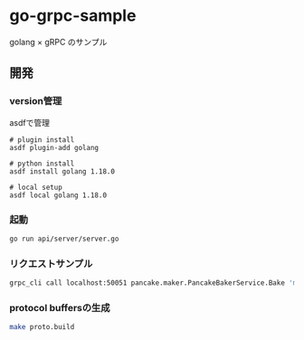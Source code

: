 # go-grpc-sample
golang × gRPC のサンプル

## 開発
### version管理
asdfで管理
```
# plugin install
asdf plugin-add golang

# python install
asdf install golang 1.18.0

# local setup
asdf local golang 1.18.0
```

### 起動
```bash
go run api/server/server.go
```
### リクエストサンプル
```bash
grpc_cli call localhost:50051 pancake.maker.PancakeBakerService.Bake 'menu: 2'
```

### protocol buffersの生成
```bash
make proto.build
```
